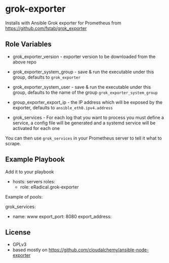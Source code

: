 grok-exporter
=========

Installs with Ansible Grok exporter for Prometheus from https://github.com/fstab/grok_exporter


Role Variables
--------------

- grok_exporter_version - exporter version to be downloaded from the above repo

- grok_exporter_system_group - save & run the executable under this group, defaults to `grok_exporter`
- grok_exporter_system_user - save & run the executable under this group, defaults to the name of the group `grok_exporter_system_group`

- group_exporter_export_ip - the IP address which will be exposed by the exporter, defaults to `ansible_eth0.ipv4.address`

- grok_services - For each log that you want to process you must define a service, a config file will be generated and a systemd service will be activated for each one

You can then use `grok_services` in your Prometheus server to tell it what to scrape.

Example Playbook
----------------

Add it to your playbook

- hosts: servers
  roles:
    - role: eRadical.grok-exporter

Example of pools:

grok_services:
  - name: www
    export_port: 8080
    export_address:

License
-------

- GPLv3
- based mostly on https://github.com/cloudalchemy/ansible-node-exporter
